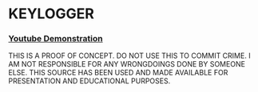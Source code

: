 # KEYLOGGER

### [Youtube Demonstration](https://youtu.be/5Ei_qff_5Wk?si=HBkA5h-a-z41fWyw)

THIS IS A PROOF OF CONCEPT. DO NOT USE THIS TO COMMIT CRIME.
I AM NOT RESPONSIBLE FOR ANY WRONGDOINGS DONE BY SOMEONE ELSE.
THIS SOURCE HAS BEEN USED AND MADE AVAILABLE FOR PRESENTATION AND EDUCATIONAL PURPOSES. 
